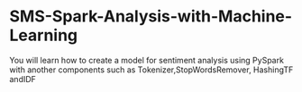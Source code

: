 # SMS-Spark-Analysis-with-Machine-Learning
You will learn how to create a model for sentiment analysis using PySpark with another components such as Tokenizer,StopWordsRemover, HashingTF andIDF
